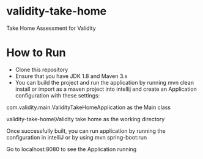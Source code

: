 # validity-take-home
Take Home Assessment for Validity

# How to Run

- Clone this repository
- Ensure that you have JDK 1.8 and Maven 3.x
- You can build the project and run the application by running mvn clean install or import as a maven project into intellij and create an Application configuration with these settings:

com.validity.main.ValidityTakeHomeApplication as the Main class

validity-take-home\Validity take home as the working directory

Once successfully built, you can run application by running the configuration in intelliJ or by using mvn spring-boot:run

Go to localhost:8080 to see the Application running
